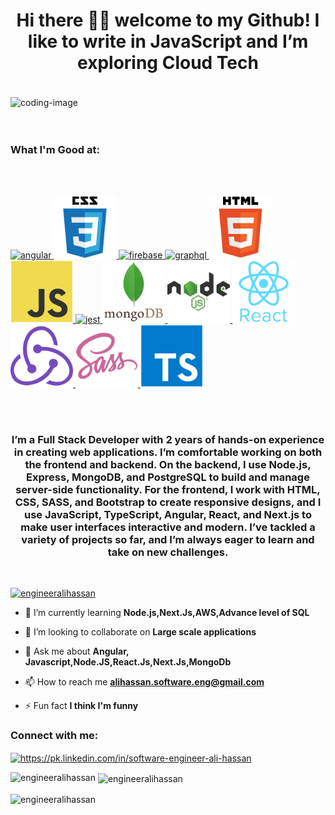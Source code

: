 <h1 align="center">Hi there 👋🏾 welcome to my Github! I like to write in JavaScript and I’m exploring Cloud Tech</h1>
<br/>
<img align='center' src="https://cubettech.com/wp-content/uploads/2021/05/WEB-Full-Stack-Developer.jpg" alt="coding-image"><br>
<br/>
<br />
<h3 align="left">What I'm Good at:</h3>
<br />
<br />
<p align="left"> <small></small><a href="https://angular.io" target="_blank" rel="noreferrer"> <img src="https://angular.io/assets/images/logos/angular/angular.svg" alt="angular" width="100" height="100"/> </a> <small></small><a href="https://www.w3schools.com/css/" target="_blank" rel="noreferrer"> <img src="https://raw.githubusercontent.com/devicons/devicon/master/icons/css3/css3-original-wordmark.svg" alt="css3" width="100" height="100"/> </a> <small></small><a href="https://firebase.google.com/" target="_blank" rel="noreferrer"> <img src="https://www.vectorlogo.zone/logos/firebase/firebase-icon.svg" alt="firebase" width="100" height="100"/> </a> <small></small><a href="https://graphql.org" target="_blank" rel="noreferrer"> <img src="https://www.vectorlogo.zone/logos/graphql/graphql-icon.svg" alt="graphql" width="100" height="100"/> </a> <small></small><a href="https://www.w3.org/html/" target="_blank" rel="noreferrer"> <img src="https://raw.githubusercontent.com/devicons/devicon/master/icons/html5/html5-original-wordmark.svg" alt="html5" width="100" height="100"/> </a> <small></small><a href="https://developer.mozilla.org/en-US/docs/Web/JavaScript" target="_blank" rel="noreferrer"> <img src="https://raw.githubusercontent.com/devicons/devicon/master/icons/javascript/javascript-original.svg" alt="javascript" width="100" height="100"/> </a> <small></small><a href="https://jestjs.io" target="_blank" rel="noreferrer"> <img src="https://www.vectorlogo.zone/logos/jestjsio/jestjsio-icon.svg" alt="jest" width="100" height="100"/> </a> <small></small><a href="https://www.mongodb.com/" target="_blank" rel="noreferrer"> <img src="https://raw.githubusercontent.com/devicons/devicon/master/icons/mongodb/mongodb-original-wordmark.svg" alt="mongodb" width="100" height="100"/> </a> <small></small><a href="https://nodejs.org" target="_blank" rel="noreferrer"> <img src="https://raw.githubusercontent.com/devicons/devicon/master/icons/nodejs/nodejs-original-wordmark.svg" alt="nodejs" width="100" height="100"/> </a> <small></small><a href="https://reactjs.org/" target="_blank" rel="noreferrer"> <img src="https://raw.githubusercontent.com/devicons/devicon/master/icons/react/react-original-wordmark.svg" alt="react" width="100" height="100"/> </a> <small></small><a href="https://redux.js.org" target="_blank" rel="noreferrer"> <img src="https://raw.githubusercontent.com/devicons/devicon/master/icons/redux/redux-original.svg" alt="redux" width="100" height="100"/> </a> <small></small><a href="https://sass-lang.com" target="_blank" rel="noreferrer"> <img src="https://raw.githubusercontent.com/devicons/devicon/master/icons/sass/sass-original.svg" alt="sass" width="100" height="100"/> </a> <small></small><a href="https://www.typescriptlang.org/" target="_blank" rel="noreferrer"> <img src="https://raw.githubusercontent.com/devicons/devicon/master/icons/typescript/typescript-original.svg" alt="typescript" width="100" height="100"/> </a> </p>
<br />
<br />
<h3 align='center' >I’m a Full Stack Developer with 2 years of hands-on experience in creating web applications. I’m comfortable working on both the frontend and backend. On the backend, I use Node.js, Express, MongoDB, and PostgreSQL to build and manage server-side functionality. For the frontend, I work with HTML, CSS, SASS, and Bootstrap to create responsive designs, and I use JavaScript, TypeScript, Angular, React, and Next.js to make user interfaces interactive and modern. I’ve tackled a variety of projects so far, and I’m always eager to learn and take on new challenges. </h3>
<br/>
<p align="left"> <small></small><a href="https://github.com/ryo-ma/github-profile-trophy"><img src="https://github-profile-trophy.vercel.app/?username=engineeralihassan" alt="engineeralihassan" /></a> </p>

- 🌱 I’m currently learning **Node.js,Next.Js,AWS,Advance level of SQL**

- 👯 I’m looking to collaborate on **Large scale applications**

- 💬 Ask me about **Angular, Javascript,Node.JS,React.Js,Next.Js,MongoDb**

- 📫 How to reach me **alihassan.software.eng@gmail.com**

- ⚡ Fun fact **I think I'm funny**

<h3 align="left">Connect with me:</h3>
<p align="left">
<small></small><a href="https://linkedin.com/in/https://pk.linkedin.com/in/software-engineer-ali-hassan" target="blank"><img align="center" src="https://raw.githubusercontent.com/rahuldkjain/github-profile-readme-generator/master/src/images/icons/Social/linked-in-alt.svg" alt="https://pk.linkedin.com/in/software-engineer-ali-hassan" height="30" width="100" /></a>
</p>



<p><img align="left" src="https://github-readme-stats.vercel.app/api/top-langs?username=engineeralihassan&show_icons=true&locale=en&layout=compact" alt="engineeralihassan" /></p>

<p>&nbsp;<img align="center" src="https://github-readme-stats.vercel.app/api?username=engineeralihassan&show_icons=true&locale=en" alt="engineeralihassan" /></p>

<p><img align="center" src="https://github-readme-streak-stats.herokuapp.com/?user=engineeralihassan&" alt="engineeralihassan" /></p>
